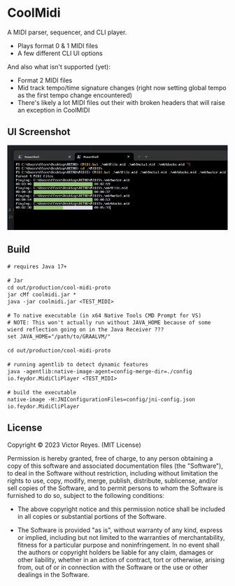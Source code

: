 CoolMidi
========
A MIDI parser, sequencer, and CLI player.
* Plays format 0 & 1 MIDI files
* A few different CLI UI options

And also what isn't supported (yet):
* Format 2 MIDI files
* Mid track tempo/time signature changes (right now setting global tempo as the first tempo change encountered)
* There's likely a lot MIDI files out their with broken headers that will raise an exception in CoolMIDI

UI Screenshot
-------------
![Screenshot](/Screenshot%202023-11-02%20010229.png)

Build
-----
```
# requires Java 17+

# Jar
cd out/production/cool-midi-proto
jar cMf coolmidi.jar *
java -jar coolmidi.jar <TEST_MIDI>

# To native executable (in x64 Native Tools CMD Prompt for VS)
# NOTE: This won't actually run without JAVA_HOME because of some wierd reflection going on in the Java Receiver ???
set JAVA_HOME="/path/to/GRAALVM/"

cd out/production/cool-midi-proto

# running agentlib to detect dynamic features
java -agentlib:native-image-agent=config-merge-dir=./config io.feydor.MidiCliPlayer <TEST_MIDI>

# build the executable
native-image -H:JNIConfigurationFiles=config/jni-config.json io.feydor.MidiCliPlayer
```

License
-------
Copyright © 2023 Victor Reyes. (MIT License)  

Permission is hereby granted, free of charge, to any person obtaining a copy of
this software and associated documentation files (the "Software"), to deal in
the Software without restriction, including without limitation the rights to
use, copy, modify, merge, publish, distribute, sublicense, and/or sell copies of
the Software, and to permit persons to whom the Software is furnished to do so,
subject to the following conditions:

* The above copyright notice and this permission notice shall be included in
  all copies or substantial portions of the Software.

* The Software is provided "as is", without warranty of any kind, express or
  implied, including but not limited to the warranties of merchantability,
  fitness for a particular purpose and noninfringement. In no event shall the
  authors or copyright holders be liable for any claim, damages or other
  liability, whether in an action of contract, tort or otherwise, arising from,
  out of or in connection with the Software or the use or other dealings in the
  Software.
